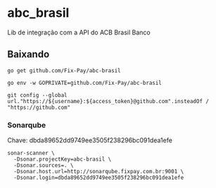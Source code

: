 # abc_brasil
Lib de integração com a API do ACB Brasil Banco

## Baixando
```shell script
go get github.com/Fix-Pay/abc-brasil
```

````shell script
go env -w GOPRIVATE=github.com/Fix-Pay/abc-brasil

git config --global url."https://${username}:${access_token}@github.com".insteadOf / "https://github.com"
````

### Sonarqube
Chave: dbda89652dd9749ee3505f238296bc091dea1efe

```
sonar-scanner \
  -Dsonar.projectKey=abc-brasil \
  -Dsonar.sources=. \
  -Dsonar.host.url=http://sonarqube.fixpay.com.br:9001 \
  -Dsonar.login=dbda89652dd9749ee3505f238296bc091dea1efe
```